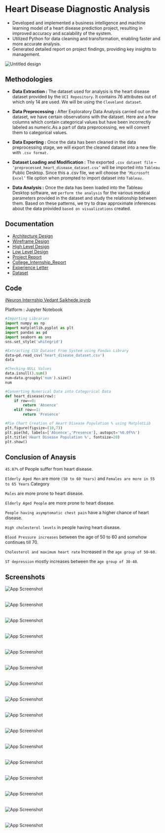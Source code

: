 
# Heart Disease Diagnostic Analysis

- Developed and implemented a business intelligence and machine learning model of a heart disease prediction project, resulting in improved accuracy and scalability of the system.
- Utilized Python for data cleaning and transformation, enabling faster and more accurate analysis.
- Generated detailed report on project findings, providing key insights to management.
  
![Untitled design](https://github.com/VedantSaikhede/iNeuron_Internship_Project/assets/112426891/1e897866-e7e2-4ee1-a529-95c2d10a265f)
## Methodologies 
- **Data Extraction :**
  The dataset used for analysis is the heart disease dataset provided by the `UCI Repository`. It contains 76 attributes out of which only 14 are used. We will be using the `Cleveland dataset`.
- **Data Preprocessing :**
After Exploratory Data Analysis carried out on the dataset, we have certain observations with the dataset. Here are a few columns which contain categorical values but have been incorrectly labeled as numeric.As a part of data preprocessing, we will convert them to categorical values.
- **Data Exporting :**
Once the data has been cleaned in the data preprocessing stage, we will export the cleaned dataset into a new file with `.csv format.`

- **Dataset Loading and Modification :**
The exported `.csv dataset file` – `‘preprocessed_heart_disease_dataset.csv’` will be imported into `Tableau` Public Desktop. Since this a .csv file, we will choose the `‘Microsoft Excel’` file option when prompted to import dataset into `Tableau.`

- **Data Analysis :**
Once the data has been loaded into the Tableau Desktop software, we `perform the analysis` for the various medical parameters provided in the dataset and study the relationship between them. Based on these patterns, we try to draw approximate inferences about the data provided `based on visualizations` created.



## Documentation
- [Architecture Design](https://github.com/VedantSaikhede/Internship_Project/blob/main/Documentation/Architecture_Design.pdf)
- [Wireframe Design](https://github.com/VedantSaikhede/Internship_Project/blob/main/Documentation/Wireframe_Document.pdf)
- [High Level Design](https://github.com/VedantSaikhede/Internship_Project/blob/main/Documentation/High_Level_Design.pdf)
- [Low Level Design](https://github.com/VedantSaikhede/Internship_Project/blob/main/Documentation/Low_Level_Design.pdf)
- [Project Report](https://github.com/VedantSaikhede/iNeuron_Internship_Project/blob/main/Documentation/Projet_Report.pdf)
- [College_Internship_Report](https://github.com/VedantSaikhede/iNeuron_Internship_Project/blob/main/Documentation/Vedant_Internship_Report.pdf)
- [Experience Letter](https://github.com/VedantSaikhede/Internship_Project/blob/main/Documentation/Letter/iNeuron_internship_Experience_Letter.pdf)
- [Dataset](https://github.com/VedantSaikhede/Internship_Project/blob/main/Code/Dataset/heart_disease_dataset.csv)
## Code
[iNeuron Internship Vedant Saikhede.ipynb](https://github.com/VedantSaikhede/iNeuron_Internship_Project/blob/main/Code/iNeuron%20Internship%20Vedant%20Saikhede.ipynb)

Platform : Jupyter Notebook
```python
#Importing Libraries
import numpy as np
import matplotlib.pyplot as plt 
import pandas as pd 
import seaborn as sns 
sns.set_style('whitegrid')

#Extracting CSV Dataset From System using Pandas Library
data=pd.read_csv('heart_disease_dataset.csv')
data

#Checking NULL Values
data.isnull().sum()
num=data.groupby('num').size()
num

#Converting Numerical Data into Categorical Data
def heart_disease(row):
    if row==0:
        return 'Absence'
    elif row==1:
        return 'Presence'

#Pie Chart Creation of Heart Disease Population % using MatplotLib
plt.figure(figsize=(10,7))
plt.pie(hd, labels=['Absence','Presence'], autopct='%0.0f%%')
plt.title('Heart Disease Population %', fontsize=20)
plt.show()
```
## Conclusion of Anaysis 
`45.87%` of People suffer from heart disease.

`Elderly Aged Men` are more `(50 to 60 Years)` and `Females are more in 55 to 65 Years` Category

`Males` are more prone to heart disease.

`Elderly Aged People` are more prone to heart disease.

`People having asymptomatic chest pain` have a higher chance of heart disease.

`High cholesterol levels` in people having heart disease.

`Blood Pressure increases` between the age of 50 to 60 and somehow continues till 70.

`Cholesterol and maximum heart rate` Increased in the `age group of 50-60.`

`ST depression` mostly increases between the `age group of 30-40`.


## Screenshots
![App Screenshot](https://github.com/VedantSaikhede/Internship_Project/blob/main/Screenshot/Screenshot%20(661).png)
<br><br><br>
![App Screenshot](https://github.com/VedantSaikhede/Internship_Project/blob/main/Screenshot/Screenshot%20(662).png)
<br><br><br>
![App Screenshot](https://github.com/VedantSaikhede/Internship_Project/blob/main/Screenshot/Screenshot%20(663).png)
<br><br><br>
![App Screenshot](https://github.com/VedantSaikhede/Internship_Project/blob/main/Screenshot/Screenshot%20(664).png)
<br><br><br>
![App Screenshot](https://github.com/VedantSaikhede/Internship_Project/blob/main/Screenshot/Screenshot%20(665).png)
<br><br><br>
![App Screenshot](https://github.com/VedantSaikhede/Internship_Project/blob/main/Screenshot/Screenshot%20(666).png)
<br><br><br>
![App Screenshot](https://github.com/VedantSaikhede/Internship_Project/blob/main/Screenshot/Screenshot%20(667).png)
<br><br><br>
![App Screenshot](https://github.com/VedantSaikhede/Internship_Project/blob/main/Screenshot/Screenshot%20(668).png)
<br><br><br>
![App Screenshot](https://github.com/VedantSaikhede/Internship_Project/blob/main/Screenshot/Screenshot%20(669).png)
<br><br><br>
![App Screenshot](https://github.com/VedantSaikhede/Internship_Project/blob/main/Screenshot/Screenshot%20(670).png)
<br><br><br>
![App Screenshot](https://github.com/VedantSaikhede/Internship_Project/blob/main/Screenshot/Screenshot%20(671).png)
<br><br><br>
![App Screenshot](https://github.com/VedantSaikhede/Internship_Project/blob/main/Screenshot/Screenshot%20(672).png)
<br><br><br>
![App Screenshot](https://github.com/VedantSaikhede/Internship_Project/blob/main/Screenshot/Screenshot%20(673).png)
<br><br><br>
![App Screenshot](https://github.com/VedantSaikhede/Internship_Project/blob/main/Screenshot/Screenshot%20(674).png)
<br><br><br>
![App Screenshot](https://github.com/VedantSaikhede/Internship_Project/blob/main/Screenshot/Screenshot%20(675).png)
<br><br><br>
![App Screenshot](https://github.com/VedantSaikhede/Internship_Project/blob/main/Screenshot/Screenshot%20(676).png)
